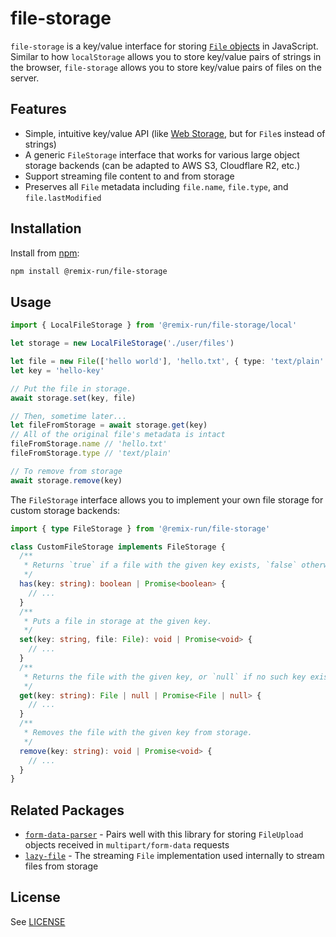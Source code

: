 # file-storage

`file-storage` is a key/value interface for storing [`File` objects](https://developer.mozilla.org/en-US/docs/Web/API/File) in JavaScript. Similar to how `localStorage` allows you to store key/value pairs of strings in the browser, `file-storage` allows you to store key/value pairs of files on the server.

## Features

- Simple, intuitive key/value API (like [Web Storage](https://developer.mozilla.org/en-US/docs/Web/API/Web_Storage_API), but for `File`s instead of strings)
- A generic `FileStorage` interface that works for various large object storage backends (can be adapted to AWS S3, Cloudflare R2, etc.)
- Support streaming file content to and from storage
- Preserves all `File` metadata including `file.name`, `file.type`, and `file.lastModified`

## Installation

Install from [npm](https://www.npmjs.com/):

```sh
npm install @remix-run/file-storage
```

## Usage

```ts
import { LocalFileStorage } from '@remix-run/file-storage/local'

let storage = new LocalFileStorage('./user/files')

let file = new File(['hello world'], 'hello.txt', { type: 'text/plain' })
let key = 'hello-key'

// Put the file in storage.
await storage.set(key, file)

// Then, sometime later...
let fileFromStorage = await storage.get(key)
// All of the original file's metadata is intact
fileFromStorage.name // 'hello.txt'
fileFromStorage.type // 'text/plain'

// To remove from storage
await storage.remove(key)
```

The `FileStorage` interface allows you to implement your own file storage for custom storage backends:

```ts
import { type FileStorage } from '@remix-run/file-storage'

class CustomFileStorage implements FileStorage {
  /**
   * Returns `true` if a file with the given key exists, `false` otherwise.
   */
  has(key: string): boolean | Promise<boolean> {
    // ...
  }
  /**
   * Puts a file in storage at the given key.
   */
  set(key: string, file: File): void | Promise<void> {
    // ...
  }
  /**
   * Returns the file with the given key, or `null` if no such key exists.
   */
  get(key: string): File | null | Promise<File | null> {
    // ...
  }
  /**
   * Removes the file with the given key from storage.
   */
  remove(key: string): void | Promise<void> {
    // ...
  }
}
```

## Related Packages

- [`form-data-parser`](https://github.com/remix-run/remix/tree/v3/packages/form-data-parser) - Pairs well with this library for storing `FileUpload` objects received in `multipart/form-data` requests
- [`lazy-file`](https://github.com/remix-run/remix/tree/v3/packages/lazy-file) - The streaming `File` implementation used internally to stream files from storage

## License

See [LICENSE](https://github.com/remix-run/remix/blob/v3/LICENSE)
